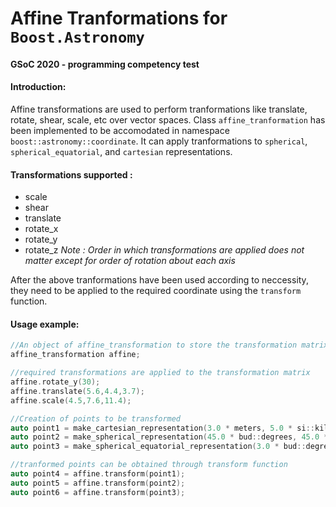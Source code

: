 # Affine Tranformations for `Boost.Astronomy`
#### GSoC 2020 - programming competency test

#### Introduction:

Affine transformations are used to perform tranformations like translate, rotate, shear, scale, etc over vector spaces.
Class `affine_tranformation`  has  been implemented to be accomodated in namespace `boost::astronomy::coordinate`. It can apply tranformations to `spherical`, ` spherical_equatorial`, and `cartesian` representations.

#### Transformations supported :

* scale
* shear
* translate
* rotate_x
* rotate_y
* rotate_z
*Note : Order in which transformations are applied does not matter except for order of rotation about each axis*

After the above tranformations have been used according to neccessity, they need to be applied to the required coordinate using the `transform` function.

#### Usage example:
```c++
//An object of affine_transformation to store the transformation matrix
affine_transformation affine; 

//required transformations are applied to the transformation matrix
affine.rotate_y(30);
affine.translate(5.6,4.4,3.7);
affine.scale(4.5,7.6,11.4);

//Creation of points to be transformed
auto point1 = make_cartesian_representation(3.0 * meters, 5.0 * si::kilo *meters, 4.0 * si::mega * meters);
auto point2 = make_spherical_representation(45.0 * bud::degrees, 45.0 * bud::degrees, 1.0 * meters);
auto point3 = make_spherical_equatorial_representation(3.0 * bud::degrees, 50.0 * bud::degrees, 40.0 * meters);

//tranformed points can be obtained through transform function
auto point4 = affine.transform(point1);
auto point5 = affine.transform(point2);
auto point6 = affine.transform(point3);
``` 
